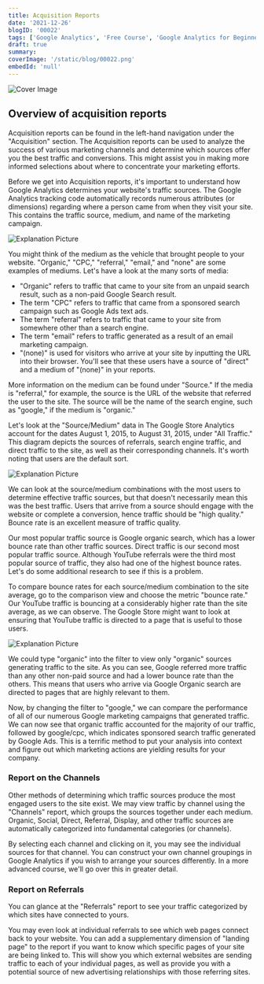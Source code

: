 ```yaml
---
title: Acquisition Reports
date: '2021-12-26'
blogID: '00022'
tags: ['Google Analytics', 'Free Course', 'Google Analytics for Beginners']
draft: true
summary:
coverImage: '/static/blog/00022.png'
embedId: 'null'
---
```


![Cover Image](/static/blog/00022.png)

## Overview of acquisition reports

Acquisition reports can be found in the left-hand navigation under the "Acquisition" section. The Acquisition reports can be used to analyze the success of various marketing channels and determine which sources offer you the best traffic and conversions. This might assist you in making more informed selections about where to concentrate your marketing efforts.

Before we get into Acquisition reports, it's important to understand how Google Analytics determines your website's traffic sources. The Google Analytics tracking code automatically records numerous attributes (or dimensions) regarding where a person came from when they visit your site. This contains the traffic source, medium, and name of the marketing campaign.

![Explanation Picture](/static/blog/00022_1.png)

You might think of the medium as the vehicle that brought people to your website. "Organic," "CPC," "referral," "email," and "none" are some examples of mediums. Let's have a look at the many sorts of media:

- "Organic" refers to traffic that came to your site from an unpaid search result, such as a non-paid Google Search result.
- The term "CPC" refers to traffic that came from a sponsored search campaign such as Google Ads text ads.
- The term "referral" refers to traffic that came to your site from somewhere other than a search engine.
- The term "email" refers to traffic generated as a result of an email marketing campaign.
- "(none)" is used for visitors who arrive at your site by inputting the URL into their browser. You'll see that these users have a source of "direct" and a medium of "(none)" in your reports.

More information on the medium can be found under "Source." If the media is "referral," for example, the source is the URL of the website that referred the user to the site. The source will be the name of the search engine, such as "google," if the medium is "organic."

Let's look at the "Source/Medium" data in The Google Store Analytics account for the dates August 1, 2015, to August 31, 2015, under "All Traffic." This diagram depicts the sources of referrals, search engine traffic, and direct traffic to the site, as well as their corresponding channels. It's worth noting that users are the default sort.

![Explanation Picture](/static/blog/00022_2.png)

We can look at the source/medium combinations with the most users to determine effective traffic sources, but that doesn't necessarily mean this was the best traffic. Users that arrive from a source should engage with the website or complete a conversion, hence traffic should be "high quality." Bounce rate is an excellent measure of traffic quality.

Our most popular traffic source is Google organic search, which has a lower bounce rate than other traffic sources. Direct traffic is our second most popular traffic source. Although YouTube referrals were the third most popular source of traffic, they also had one of the highest bounce rates. Let's do some additional research to see if this is a problem.

To compare bounce rates for each source/medium combination to the site average, go to the comparison view and choose the metric "bounce rate." Our YouTube traffic is bouncing at a considerably higher rate than the site average, as we can observe. The Google Store might want to look at ensuring that YouTube traffic is directed to a page that is useful to those users.

![Explanation Picture](/static/blog/00022_3.png)

We could type "organic" into the filter to view only "organic" sources generating traffic to the site. As you can see, Google referred more traffic than any other non-paid source and had a lower bounce rate than the others. This means that users who arrive via Google Organic search are directed to pages that are highly relevant to them.

Now, by changing the filter to "google," we can compare the performance of all of our numerous Google marketing campaigns that generated traffic. We can now see that organic traffic accounted for the majority of our traffic, followed by google/cpc, which indicates sponsored search traffic generated by Google Ads. This is a terrific method to put your analysis into context and figure out which marketing actions are yielding results for your company.

### Report on the Channels

Other methods of determining which traffic sources produce the most engaged users to the site exist. We may view traffic by channel using the "Channels" report, which groups the sources together under each medium. Organic, Social, Direct, Referral, Display, and other traffic sources are automatically categorized into fundamental categories (or channels).

By selecting each channel and clicking on it, you may see the individual sources for that channel. You can construct your own channel groupings in Google Analytics if you wish to arrange your sources differently. In a more advanced course, we'll go over this in greater detail.

### Report on Referrals

You can glance at the "Referrals" report to see your traffic categorized by which sites have connected to yours.

You may even look at individual referrals to see which web pages connect back to your website. You can add a supplementary dimension of "landing page" to the report if you want to know which specific pages of your site are being linked to. This will show you which external websites are sending traffic to each of your individual pages, as well as provide you with a potential source of new advertising relationships with those referring sites.
